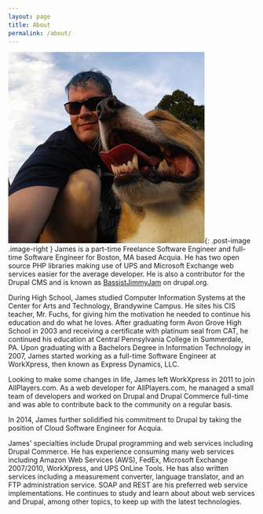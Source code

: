```yaml
---
layout: page
title: About
permalink: /about/
---
```

![James](/assets/images/me-about.jpg){: .post-image .image-right }
James is a part-time Freelance Software Engineer and full-time Software Engineer for Boston, MA based Acquia.
He has two open source PHP libraries making use of UPS and Microsoft Exchange web services easier for the average
developer. He is also a contributor for the Drupal CMS and is known as
[BassistJimmyJam](https://www.drupal.org/u/BassistJimmyJam) on drupal.org.

During High School, James studied Computer Information Systems at the Center for Arts and Technology, Brandywine Campus.
He sites his CIS teacher, Mr. Fuchs, for giving him the motivation he needed to continue his education and do what he
loves. After graduating form Avon Grove High School in 2003 and receiving a certificate with platinum seal from CAT, he
continued his education at Central Pennsylvania College in Summerdale, PA. Upon graduating with a Bachelors Degree in
Information Technology in 2007, James started working as a full-time Software Engineer at WorkXpress, then known as
Express Dynamics, LLC.

Looking to make some changes in life, James left WorkXpress in 2011 to join AllPlayers.com. As a web developer for
AllPlayers.com, he managed a small team of developers and worked on Drupal and Drupal Commerce full-time and was able to
contribute back to the community on a regular basis.

In 2014, James further solidified his commitment to Drupal by taking the position of Cloud Software Engineer for Acquia.

James' specialties include Drupal programming and web services including Drupal Commerce. He has experience consuming
many web services including Amazon Web Services (AWS), FedEx, Microsoft Exchange 2007/2010, WorkXpress, and UPS OnLine
Tools. He has also written services including a measurement converter, language translator, and an FTP administration
service. SOAP and REST are his preferred web service implementations. He continues to study and learn about about web
services and Drupal, among other topics, to keep up with the latest technologies.
